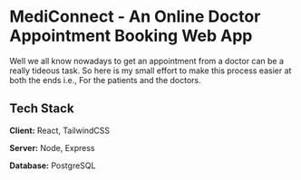 
# MediConnect - An Online Doctor Appointment Booking Web App

Well we all know nowadays to get an appointment from a doctor can be a really tideous task. So here is my small effort to make this process easier at both the ends i.e., For the patients and the doctors.



## Tech Stack

**Client:** React, TailwindCSS

**Server:** Node, Express

**Database:** PostgreSQL

